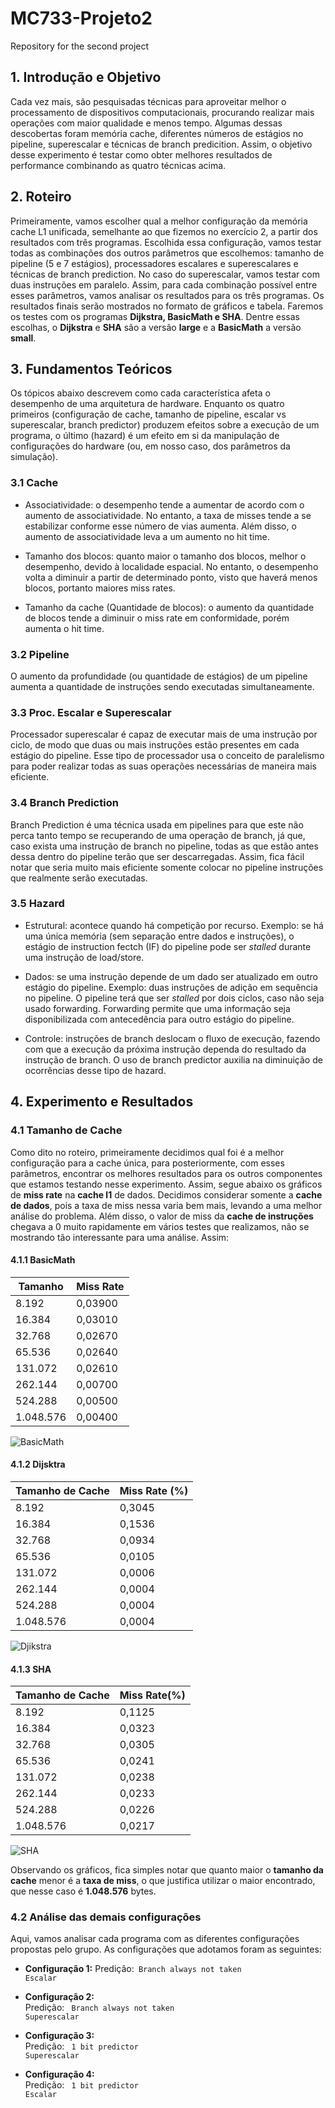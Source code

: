 # MC733-Projeto2
Repository for the second project

## 1. Introdução e Objetivo
Cada vez mais, são pesquisadas técnicas para aproveitar melhor o processamento de dispositivos computacionais, procurando realizar mais operações com maior qualidade e menos tempo. Algumas dessas descobertas foram memória cache, diferentes números de estágios no pipeline, superescalar e técnicas de branch predicition. Assim, o objetivo desse experimento é testar como obter melhores resultados de performance combinando as quatro técnicas acima.

## 2. Roteiro
Primeiramente, vamos escolher qual a melhor configuração da memória cache L1 unificada, semelhante ao que fizemos no exercício 2, a partir dos resultados com três programas. Escolhida essa configuração, vamos testar todas as combinações dos outros parâmetros que escolhemos:
tamanho de pipeline (5 e 7 estágios), processadores escalares e superescalares e técnicas de branch prediction. No caso do superescalar, vamos testar com duas instruções em paralelo. Assim, para cada combinação possível entre esses parâmetros, vamos analisar os resultados para os três programas. Os resultados finais serão mostrados no formato de gráficos e tabela. Faremos os testes com os programas 
**Dijkstra, BasicMath e SHA**. Dentre essas escolhas, o **Dijkstra** e **SHA** são a versão **large** e a **BasicMath** a versão **small**.

## 3. Fundamentos Teóricos
Os tópicos abaixo descrevem como cada característica afeta o desempenho de uma arquitetura de hardware. Enquanto os quatro primeiros (configuração de cache, tamanho de pipeline, escalar vs superescalar, branch predictor) produzem efeitos sobre a execução de um programa, o último (hazard) é um efeito em si da manipulação de configurações do hardware (ou, em nosso caso, dos parâmetros da simulação).

### 3.1 Cache
- Associatividade: o desempenho tende a aumentar de acordo com o aumento de associatividade. No entanto, a taxa de misses tende a se estabilizar conforme esse número de vias aumenta. Além disso, o aumento de associatividade leva a um aumento no hit time.

- Tamanho dos blocos: quanto maior o tamanho dos blocos, melhor o desempenho, devido à localidade espacial. No entanto, o desempenho volta a diminuir a partir de determinado ponto, visto que haverá menos blocos, portanto maiores miss rates.

- Tamanho da cache (Quantidade de blocos): o aumento da quantidade de blocos tende a diminuir o miss rate em conformidade, porém aumenta o hit time.

### 3.2 Pipeline
O aumento da profundidade (ou quantidade de estágios) de um pipeline aumenta a quantidade de instruções sendo executadas simultaneamente.

### 3.3 Proc. Escalar e Superescalar
Processador superescalar é capaz de executar mais de uma instrução por ciclo, de modo que duas ou mais instruções estão presentes em cada estágio do pipeline. Esse tipo de processador usa o conceito de paralelismo para poder realizar todas as suas operações necessárias de maneira mais eficiente.

### 3.4 Branch Prediction
Branch Prediction é uma técnica usada em pipelines para que este não perca tanto tempo se recuperando de uma operação de branch, já que, caso exista uma instrução de branch no pipeline, todas as que estão antes dessa dentro do pipeline terão que ser descarregadas. Assim, fica fácil notar que seria muito mais eficiente somente colocar no pipeline instruções que realmente serão executadas.

### 3.5 Hazard
- Estrutural: acontece quando há competição por recurso. Exemplo: se há uma única memória (sem separação entre dados e instruções), o estágio de instruction fectch (IF) do pipeline pode ser _stalled_ durante uma instrução de load/store.

- Dados: se uma instrução depende de um dado ser atualizado em outro estágio do pipeline. Exemplo: duas instruções de adição em sequência no pipeline. O pipeline terá que ser _stalled_ por dois ciclos, caso não seja usado forwarding. Forwarding permite que uma informação seja disponibilizada com antecedência para outro estágio do pipeline.

- Controle: instruções de branch deslocam o fluxo de execução, fazendo com que a execução da próxima instrução dependa do resultado da instrução de branch. O uso de branch predictor auxilia na diminuição de ocorrências desse tipo de hazard.

## 4. Experimento e Resultados
### 4.1 Tamanho de Cache
Como dito no roteiro, primeiramente decidimos qual foi é a melhor configuração para a cache única, para posteriormente, com esses parâmetros, encontrar os melhores resultados para os outros componentes que estamos testando nesse experimento. Assim, segue abaixo os gráficos de **miss rate** na **cache l1** de dados. Decidimos considerar somente a **cache de dados**, pois a taxa de miss nessa varia bem mais, levando a uma melhor análise do problema. Além disso, o valor de miss da **cache de instruções** chegava a 0 muito rapidamente em vários testes que realizamos, não se mostrando tão interessante para uma análise. Assim:  

#### 4.1.1 BasicMath

| Tamanho   | Miss Rate          |
|-----------|--------------------|
| 8.192     | 0,03900 |
| 16.384    | 0,03010 |
| 32.768    | 0,02670 |
| 65.536    | 0,02640 |
| 131.072   | 0,02610 |
| 262.144   | 0,00700 |
| 524.288   | 0,00500 |
| 1.048.576 | 0,00400 |  


![BasicMath](graficos/basic_math_cache_size.jpeg)  


#### 4.1.2 Dijsktra  

| Tamanho de Cache | Miss Rate (%)      |
|------------------|--------------------|
| 8.192            | 0,3045 |
| 16.384           | 0,1536 |
| 32.768           | 0,0934 |
| 65.536           | 0,0105 |
| 131.072          | 0,0006 |
| 262.144          | 0,0004 |
| 524.288          | 0,0004 |
| 1.048.576        | 0,0004 |  


![Djikstra](graficos/dijkstra_cache_size.jpeg)  

#### 4.1.3 SHA

| Tamanho de Cache | Miss Rate(%)       |
|------------------|--------------------|
| 8.192            | 0,1125 |
| 16.384           | 0,0323|
| 32.768           | 0,0305|
| 65.536           | 0,0241|
| 131.072          | 0,0238 |
| 262.144          | 0,0233 |
| 524.288          | 0,0226|
| 1.048.576        | 0,0217 |

![SHA](graficos/sha_cache_size.jpeg) 

Observando os gráficos, fica simples notar que quanto maior o **tamanho da cache** menor é a **taxa de miss**, o que justifica utilizar o maior encontrado, que nesse caso é **1.048.576** bytes.  

### 4.2 Análise das demais configurações  
Aqui, vamos analisar cada programa com as diferentes configurações propostas pelo grupo. As configurações que adotamos foram as seguintes:  

- **Configuração 1:** 
Predição:``` Branch always not taken```  
```Escalar```  

- **Configuração 2:**  
Predição: ``` Branch always not taken```  
```Superescalar```  

- **Configuração 3:**  
Predição: ``` 1 bit predictor```  
```Superescalar```  

- **Configuração 4:**  
Predição: ``` 1 bit predictor```  
```Escalar```  








